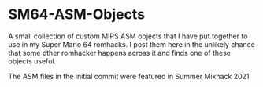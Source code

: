 # SM64-ASM-Objects
A small collection of custom MIPS ASM objects that I have put together to use in my Super Mario 64 romhacks. 
I post them here in the unlikely chance that some other romhacker happens across it and finds one of these objects useful. 

The ASM files in the initial commit were featured in Summer Mixhack 2021
